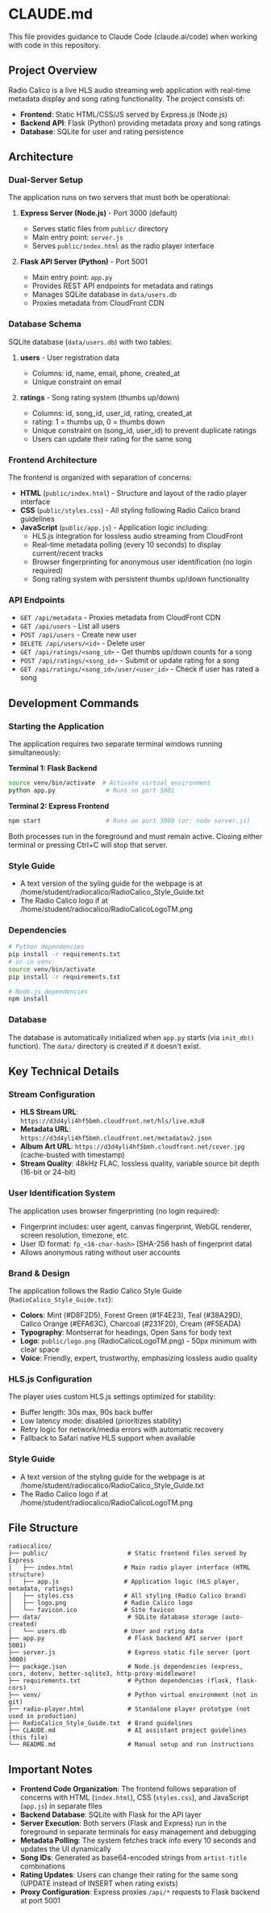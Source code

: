 # CLAUDE.md

This file provides guidance to Claude Code (claude.ai/code) when working with code in this repository.

## Project Overview

Radio Calico is a live HLS audio streaming web application with real-time metadata display and song rating functionality. The project consists of:
- **Frontend**: Static HTML/CSS/JS served by Express.js (Node.js)
- **Backend API**: Flask (Python) providing metadata proxy and song ratings
- **Database**: SQLite for user and rating persistence

## Architecture

### Dual-Server Setup
The application runs on two servers that must both be operational:

1. **Express Server (Node.js)** - Port 3000 (default)
   - Serves static files from `public/` directory
   - Main entry point: `server.js`
   - Serves `public/index.html` as the radio player interface

2. **Flask API Server (Python)** - Port 5001
   - Main entry point: `app.py`
   - Provides REST API endpoints for metadata and ratings
   - Manages SQLite database in `data/users.db`
   - Proxies metadata from CloudFront CDN

### Database Schema
SQLite database (`data/users.db`) with two tables:

1. **users** - User registration data
   - Columns: id, name, email, phone, created_at
   - Unique constraint on email

2. **ratings** - Song rating system (thumbs up/down)
   - Columns: id, song_id, user_id, rating, created_at
   - rating: 1 = thumbs up, 0 = thumbs down
   - Unique constraint on (song_id, user_id) to prevent duplicate ratings
   - Users can update their rating for the same song

### Frontend Architecture
The frontend is organized with separation of concerns:
- **HTML** (`public/index.html`) - Structure and layout of the radio player interface
- **CSS** (`public/styles.css`) - All styling following Radio Calico brand guidelines
- **JavaScript** (`public/app.js`) - Application logic including:
  - HLS.js integration for lossless audio streaming from CloudFront
  - Real-time metadata polling (every 10 seconds) to display current/recent tracks
  - Browser fingerprinting for anonymous user identification (no login required)
  - Song rating system with persistent thumbs up/down functionality

### API Endpoints
- `GET /api/metadata` - Proxies metadata from CloudFront CDN
- `GET /api/users` - List all users
- `POST /api/users` - Create new user
- `DELETE /api/users/<id>` - Delete user
- `GET /api/ratings/<song_id>` - Get thumbs up/down counts for a song
- `POST /api/ratings/<song_id>` - Submit or update rating for a song
- `GET /api/ratings/<song_id>/user/<user_id>` - Check if user has rated a song

## Development Commands

### Starting the Application
The application requires two separate terminal windows running simultaneously:

**Terminal 1: Flask Backend**
```bash
source venv/bin/activate  # Activate virtual environment
python app.py              # Runs on port 5001
```

**Terminal 2: Express Frontend**
```bash
npm start                  # Runs on port 3000 (or: node server.js)
```

Both processes run in the foreground and must remain active. Closing either terminal or pressing Ctrl+C will stop that server.

### Style Guide
- A text version of the syling guide for the webpage is at /home/student/radiocalico/RadioCalico_Style_Guide.txt
- The Radio Calico logo if at /home/student/radiocalico/RadioCalicoLogoTM.png



### Dependencies
```bash
# Python dependencies
pip install -r requirements.txt
# or in venv:
source venv/bin/activate
pip install -r requirements.txt

# Node.js dependencies
npm install
```

### Database
The database is automatically initialized when `app.py` starts (via `init_db()` function). The `data/` directory is created if it doesn't exist.

## Key Technical Details

### Stream Configuration
- **HLS Stream URL**: `https://d3d4yli4hf5bmh.cloudfront.net/hls/live.m3u8`
- **Metadata URL**: `https://d3d4yli4hf5bmh.cloudfront.net/metadatav2.json`
- **Album Art URL**: `https://d3d4yli4hf5bmh.cloudfront.net/cover.jpg` (cache-busted with timestamp)
- **Stream Quality**: 48kHz FLAC, lossless quality, variable source bit depth (16-bit or 24-bit)

### User Identification System
The application uses browser fingerprinting (no login required):
- Fingerprint includes: user agent, canvas fingerprint, WebGL renderer, screen resolution, timezone, etc.
- User ID format: `fp_<16-char-hash>` (SHA-256 hash of fingerprint data)
- Allows anonymous rating without user accounts

### Brand & Design
The application follows the Radio Calico Style Guide (`RadioCalico_Style_Guide.txt`):
- **Colors**: Mint (#D8F2D5), Forest Green (#1F4E23), Teal (#38A29D), Calico Orange (#EFA63C), Charcoal (#231F20), Cream (#F5EADA)
- **Typography**: Montserrat for headings, Open Sans for body text
- **Logo**: `public/logo.png` (RadioCalicoLogoTM.png) - 50px minimum with clear space
- **Voice**: Friendly, expert, trustworthy, emphasizing lossless audio quality

### HLS.js Configuration
The player uses custom HLS.js settings optimized for stability:
- Buffer length: 30s max, 90s back buffer
- Low latency mode: disabled (prioritizes stability)
- Retry logic for network/media errors with automatic recovery
- Fallback to Safari native HLS support when available

### Style Guide
- A text version of the styling guide for the webpage is at /home/student/radiocalico/RadioCalico_Style_Guide.txt
- The Radio Calico logo if at /home/student/radiocalico/RadioCalicoLogoTM.png

## File Structure
```
radiocalico/
├── public/                      # Static frontend files served by Express
│   ├── index.html              # Main radio player interface (HTML structure)
│   ├── app.js                  # Application logic (HLS player, metadata, ratings)
│   ├── styles.css              # All styling (Radio Calico brand)
│   ├── logo.png                # Radio Calico logo
│   └── favicon.ico             # Site favicon
├── data/                        # SQLite database storage (auto-created)
│   └── users.db                # User and rating data
├── app.py                       # Flask backend API server (port 5001)
├── server.js                    # Express static file server (port 3000)
├── package.json                 # Node.js dependencies (express, cors, dotenv, better-sqlite3, http-proxy-middleware)
├── requirements.txt             # Python dependencies (flask, flask-cors)
├── venv/                        # Python virtual environment (not in git)
├── radio-player.html            # Standalone player prototype (not used in production)
├── RadioCalico_Style_Guide.txt  # Brand guidelines
├── CLAUDE.md                    # AI assistant project guidelines (this file)
└── README.md                    # Manual setup and run instructions
```

## Important Notes
- **Frontend Code Organization**: The frontend follows separation of concerns with HTML (`index.html`), CSS (`styles.css`), and JavaScript (`app.js`) in separate files
- **Backend Database**: SQLite with Flask for the API layer
- **Server Execution**: Both servers (Flask and Express) run in the foreground in separate terminals for easy management and debugging
- **Metadata Polling**: The system fetches track info every 10 seconds and updates the UI dynamically
- **Song IDs**: Generated as base64-encoded strings from `artist-title` combinations
- **Rating Updates**: Users can change their rating for the same song (UPDATE instead of INSERT when rating exists)
- **Proxy Configuration**: Express proxies `/api/*` requests to Flask backend at port 5001
